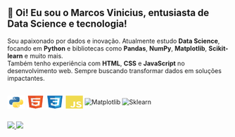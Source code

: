 ## 👋 Oi! Eu sou o Marcos Vinicius, entusiasta de Data Science e tecnologia!

Sou apaixonado por dados e inovação. Atualmente estudo **Data Science**, focando em **Python** e bibliotecas como **Pandas**, **NumPy**, **Matplotlib**, **Scikit-learn** e muito mais.  
Também tenho experiência com **HTML**, **CSS** e **JavaScript** no desenvolvimento web. Sempre buscando transformar dados em soluções impactantes.

<div style="display: inline_block"><br>
  <img align="center" alt="Python" height="30" width="40" src="https://raw.githubusercontent.com/devicons/devicon/master/icons/python/python-original.svg">
  <img align="center" alt="HTML" height="30" width="40" src="https://raw.githubusercontent.com/devicons/devicon/master/icons/html5/html5-original.svg">
  <img align="center" alt="CSS" height="30" width="40" src="https://raw.githubusercontent.com/devicons/devicon/master/icons/css3/css3-original.svg">
  <img align="center" alt="JS" height="30" width="40" src="https://raw.githubusercontent.com/devicons/devicon/master/icons/javascript/javascript-plain.svg">
  <img align="center" alt="Matplotlib" height="30" width="40" src="https://raw.githubusercontent.com/simple-icons/simple-icons/develop/icons/matplotlib.svg">
  <img align="center" alt="Sklearn" height="30" width="40" src="https://raw.githubusercontent.com/simple-icons/simple-icons/develop/icons/scikitlearn.svg">
</div>

##

<div> 
  <a href="https://github.com/marcosvde" target="_blank">
    <img src="https://img.shields.io/badge/GitHub-181717?style=for-the-badge&logo=github&logoColor=white" target="_blank">
  </a>
  <a href="https://www.linkedin.com/in/marcosviniciustech/" target="_blank">
    <img src="https://img.shields.io/badge/-LinkedIn-%230077B5?style=for-the-badge&logo=linkedin&logoColor=white" target="_blank">
  </a>
</div>
